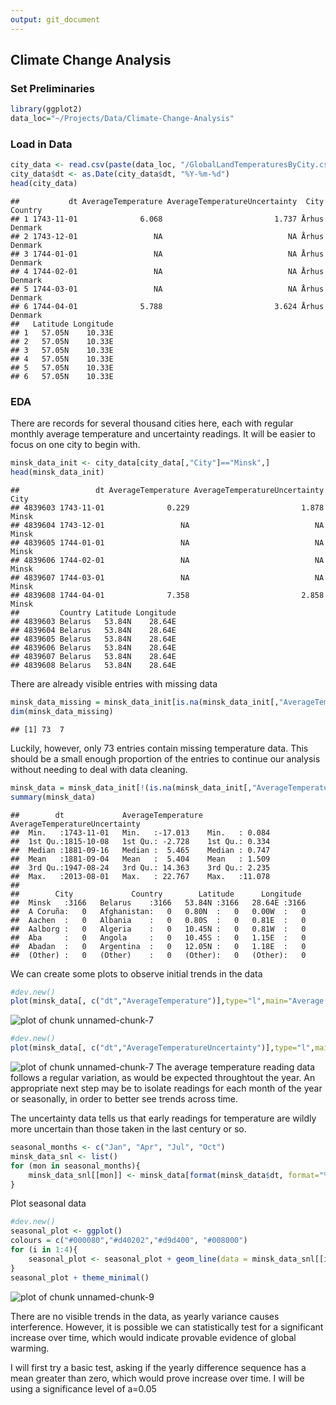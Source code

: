 ```yaml
---
output: git_document
---
```




## Climate Change Analysis

### Set Preliminaries


```r
library(ggplot2)
data_loc="~/Projects/Data/Climate-Change-Analysis"
```

### Load in Data


```r
city_data <- read.csv(paste(data_loc, "/GlobalLandTemperaturesByCity.csv", sep = ""))
city_data$dt <- as.Date(city_data$dt, "%Y-%m-%d")
head(city_data)
```

```
##           dt AverageTemperature AverageTemperatureUncertainty  City Country
## 1 1743-11-01              6.068                         1.737 Århus Denmark
## 2 1743-12-01                 NA                            NA Århus Denmark
## 3 1744-01-01                 NA                            NA Århus Denmark
## 4 1744-02-01                 NA                            NA Århus Denmark
## 5 1744-03-01                 NA                            NA Århus Denmark
## 6 1744-04-01              5.788                         3.624 Århus Denmark
##   Latitude Longitude
## 1   57.05N    10.33E
## 2   57.05N    10.33E
## 3   57.05N    10.33E
## 4   57.05N    10.33E
## 5   57.05N    10.33E
## 6   57.05N    10.33E
```

### EDA

There are records for several thousand cities here, each with regular monthly average temperature and uncertainty readings. It will be easier to focus on one city to begin with.


```r
minsk_data_init <- city_data[city_data[,"City"]=="Minsk",]
head(minsk_data_init)
```

```
##                 dt AverageTemperature AverageTemperatureUncertainty  City
## 4839603 1743-11-01              0.229                         1.878 Minsk
## 4839604 1743-12-01                 NA                            NA Minsk
## 4839605 1744-01-01                 NA                            NA Minsk
## 4839606 1744-02-01                 NA                            NA Minsk
## 4839607 1744-03-01                 NA                            NA Minsk
## 4839608 1744-04-01              7.358                         2.858 Minsk
##         Country Latitude Longitude
## 4839603 Belarus   53.84N    28.64E
## 4839604 Belarus   53.84N    28.64E
## 4839605 Belarus   53.84N    28.64E
## 4839606 Belarus   53.84N    28.64E
## 4839607 Belarus   53.84N    28.64E
## 4839608 Belarus   53.84N    28.64E
```

There are already visible entries with missing data


```r
minsk_data_missing = minsk_data_init[is.na(minsk_data_init[,"AverageTemperature"]) | is.na(minsk_data_init[,"AverageTemperatureUncertainty"]),]
dim(minsk_data_missing)
```

```
## [1] 73  7
```

Luckily, however, only 73 entries contain missing temperature data. This should be
a small enough proportion of the entries to continue our analysis without needing to
deal with data cleaning.


```r
minsk_data = minsk_data_init[!(is.na(minsk_data_init[,"AverageTemperature"]) | is.na(minsk_data_init[,"AverageTemperatureUncertainty"])),]
summary(minsk_data)
```

```
##        dt             AverageTemperature AverageTemperatureUncertainty
##  Min.   :1743-11-01   Min.   :-17.013    Min.   : 0.084               
##  1st Qu.:1815-10-08   1st Qu.: -2.728    1st Qu.: 0.334               
##  Median :1881-09-16   Median :  5.465    Median : 0.747               
##  Mean   :1881-09-04   Mean   :  5.404    Mean   : 1.509               
##  3rd Qu.:1947-08-24   3rd Qu.: 14.363    3rd Qu.: 2.235               
##  Max.   :2013-08-01   Max.   : 22.767    Max.   :11.078               
##                                                                       
##        City             Country        Latitude      Longitude   
##  Minsk   :3166   Belarus    :3166   53.84N :3166   28.64E :3166  
##  A Coruña:   0   Afghanistan:   0   0.80N  :   0   0.00W  :   0  
##  Aachen  :   0   Albania    :   0   0.80S  :   0   0.81E  :   0  
##  Aalborg :   0   Algeria    :   0   10.45N :   0   0.81W  :   0  
##  Aba     :   0   Angola     :   0   10.45S :   0   1.15E  :   0  
##  Abadan  :   0   Argentina  :   0   12.05N :   0   1.18E  :   0  
##  (Other) :   0   (Other)    :   0   (Other):   0   (Other):   0
```


We can create some plots to observe initial trends in the data


```r
#dev.new()
plot(minsk_data[, c("dt","AverageTemperature")],type="l",main="Average Temperature in Minsk")
```

![plot of chunk unnamed-chunk-7](Figures/EDA/EDA-unnamed-chunk-7-1.png)

```r
#dev.new()
plot(minsk_data[, c("dt","AverageTemperatureUncertainty")],type="l",main="Uncertainty of Average Temperature Reading in Minsk")
```

![plot of chunk unnamed-chunk-7](Figures/EDA/EDA-unnamed-chunk-7-2.png)
The average temperature reading data follows a regular variation, as would be
expected throughtout the year. An appropriate next step may be to isolate readings
for each month of the year or seasonally, in order to better see trends across time.

The uncertainty data tells us that early readings for temperature are wildly more
uncertain than those taken in the last century or so.


```r
seasonal_months <- c("Jan", "Apr", "Jul", "Oct")
minsk_data_snl <- list()
for (mon in seasonal_months){
    minsk_data_snl[[mon]] <- minsk_data[format(minsk_data$dt, format="%b") == mon,]
}
```
Plot seasonal data


```r
#dev.new()
seasonal_plot <- ggplot()
colours = c("#000080","#d40202","#d9d400", "#008000")
for (i in 1:4){
    seasonal_plot <- seasonal_plot + geom_line(data = minsk_data_snl[[i]], aes(x = dt, y = AverageTemperature), color = colours[i], alpha = 0.7)
}
seasonal_plot + theme_minimal()
```

![plot of chunk unnamed-chunk-9](Figures/EDA/EDA-unnamed-chunk-9-1.png)

There are no visible trends in the data, as yearly variance causes interference.
However, it is possible we can statistically test for a significant increase over
time, which would indicate provable evidence of global warming.

I will first try a basic test, asking if the yearly difference sequence has a mean
greater than zero, which would prove increase over time. I will be using a significance
level of a=0.05
